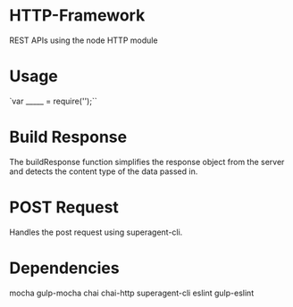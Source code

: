 # HTTP-Framework
 REST APIs using the node HTTP module

# Usage
`var _____ = require('');``

# Build Response
The buildResponse function simplifies the response object from the server and detects the content type of the data passed in.

# POST Request
Handles the post request using superagent-cli.

# Dependencies
mocha
gulp-mocha
chai
chai-http
superagent-cli
eslint
gulp-eslint
